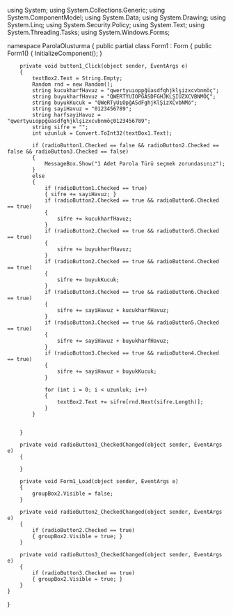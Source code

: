 using System;
using System.Collections.Generic;
using System.ComponentModel;
using System.Data;
using System.Drawing;
using System.Linq;
using System.Security.Policy;
using System.Text;
using System.Threading.Tasks;
using System.Windows.Forms;

namespace ParolaOlusturma
{
    public partial class Form1 : Form
    {
        public Form1()
        {
            InitializeComponent();
        }

        private void button1_Click(object sender, EventArgs e)
        {
            textBox2.Text = String.Empty;
            Random rnd = new Random();
            string kucukharfHavuz = "qwertyuıoppğüasdfghjklşizxcvbnmöç";
            string buyukharfHavuz = "QWERTYUIOPĞASDFGHJKLŞİÜZXCVBNMÖÇ";
            string buyukKucuk = "QWeRTyUıOpğASdFghjKlŞizXCvbNMö";
            string sayiHavuz = "0123456789";
            string harfsayiHavuz = "qwertyuıoppğüasdfghjklşizxcvbnmöç0123456789";
            string sifre = "";
            int uzunluk = Convert.ToInt32(textBox1.Text);

            if (radioButton1.Checked == false && radioButton2.Checked == false && radioButton3.Checked == false)
            {
                MessageBox.Show("1 Adet Parola Türü seçmek zorundasınız");
            }
            else
            {
                if (radioButton1.Checked == true) 
                { sifre += sayiHavuz; }
                if (radioButton2.Checked == true && radioButton6.Checked == true)
                {
                    sifre += kucukharfHavuz;
                }
                if (radioButton2.Checked == true && radioButton5.Checked == true)
                {
                    sifre += buyukharfHavuz;
                }
                if (radioButton2.Checked == true && radioButton4.Checked == true)
                {
                    sifre += buyukKucuk;
                }
                if (radioButton3.Checked == true && radioButton6.Checked == true)
                {
                    sifre += sayiHavuz + kucukharfHavuz;
                }
                if (radioButton3.Checked == true && radioButton5.Checked == true)
                {
                    sifre += sayiHavuz + buyukharfHavuz;
                }
                if (radioButton3.Checked == true && radioButton4.Checked == true)
                {
                    sifre += sayiHavuz + buyukKucuk;
                }

                for (int i = 0; i < uzunluk; i++)
                {
                    textBox2.Text += sifre[rnd.Next(sifre.Length)];
                }
            }

            
        }

        private void radioButton1_CheckedChanged(object sender, EventArgs e)
        {
            
        }

        private void Form1_Load(object sender, EventArgs e)
        {
            groupBox2.Visible = false;
        }

        private void radioButton2_CheckedChanged(object sender, EventArgs e)
        {
            if (radioButton2.Checked == true)
            { groupBox2.Visible = true; }
        }

        private void radioButton3_CheckedChanged(object sender, EventArgs e)
        {
            if (radioButton3.Checked == true)
            { groupBox2.Visible = true; }
        }
    }
}

